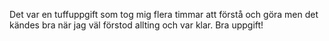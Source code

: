 Det var en tuffuppgift som tog mig flera timmar att förstå och göra men det kändes bra när jag väl förstod allting och var klar. Bra uppgift!
